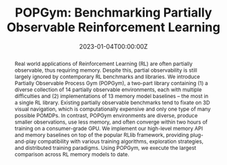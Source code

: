 ---
title: "POPGym: Benchmarking Partially Observable Reinforcement Learning"
authors:
- morad
- kortvelesy
- admin
- Stephan Liwicki
- prorok
date: "2023-01-04T00:00:00Z"
doi: ""

# Schedule page publish date (NOT publication's date).
publishDate: "2017-01-01T00:00:00Z"

# Publication type.
# Legend: 0 = Uncategorized; 1 = Conference paper; 2 = Journal article;
# 3 = Preprint / Working Paper; 4 = Report; 5 = Book; 6 = Book section;
# 7 = Thesis; 8 = Patent
publication_types: ["1"]

# Publication name and optional abbreviated publication name.
publication: In *International Conference on Learning Representations (ICLR)*
publication_short: In *International Conference on Learning Representations (ICLR)*

abstract: Real world applications of Reinforcement Learning (RL) are often partially observable, thus requiring memory. Despite this, partial observability is still largely ignored by contemporary RL benchmarks and libraries. We introduce Partially Observable Process Gym (POPGym), a two-part library containing (1) a diverse collection of 14 partially observable environments, each with multiple difficulties and (2) implementations of 13 memory model baselines – the most in a single RL library. Existing partially observable benchmarks tend to fixate on 3D visual navigation, which is computationally expensive and only one type of many possible POMDPs. In contrast, POPGym environments are diverse, produce smaller observations, use less memory, and often converge within two hours of training on a consumer-grade GPU. We implement our high-level memory API and memory baselines on top of the popular RLlib framework, providing plug-and-play compatibility with various training algorithms, exploration strategies, and distributed training paradigms. Using POPGym, we execute the largest comparison across RL memory models to date.
# Summary. An optional shortened abstract.
summary: We introduce Partially Observable Process Gym (POPGym), a two-part library containing (1) a diverse collection of 14 partially observable environments, each with multiple difficulties and (2) implementations of 13 memory model baselines – the most in a single RL library. Using POPGym, we execute the largest comparison across RL memory models to date. 

tags:
  - Software library

featured: false

links:
- name: arXiv
  url: https://arxiv.org/abs/2303.01859
- name: OpenReview
  url: https://openreview.net/forum?id=chDrutUTs0K
url_pdf:
url_code: 'https://github.com/smorad/popgym'
url_dataset: ''
url_poster: ''
url_project: ''
url_slides: ''
url_source: ''
url_video: ''

# Featured image
# To use, add an image named `featured.jpg/png` to your page's folder. 
image:
  caption: ''
  placement: 2
  preview_only: false

# Associated Projects (optional).
#   Associate this publication with one or more of your projects.
#   Simply enter your project's folder or file name without extension.
#   E.g. `internal-project` references `content/project/internal-project/index.md`.
#   Otherwise, set `projects: []`.
projects: []

# Slides (optional).
#   Associate this publication with Markdown slides.
#   Simply enter your slide deck's filename without extension.
#   E.g. `slides: "example"` references `content/slides/example/index.md`.
#   Otherwise, set `slides: ""`.
slides: ""
---